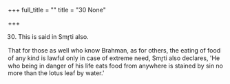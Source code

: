 +++
full_title = ""
title = "30 None"

+++


30. This is said in Smr̥ti also.

That for those as well who know Brahman, as for others, the eating of food of any kind is lawful only in case of extreme need, Smr̥ti also declares, 'He who being in danger of his life eats food from anywhere is stained by sin no more than the lotus leaf by water.'

